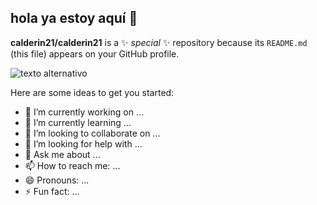 ## hola ya estoy aquí 👋


**calderin21/calderin21** is a ✨ _special_ ✨ repository because its `README.md` (this file) appears on your GitHub profile.

![texto alternativo](hhtps://lantigua21.com/programmer.png)

Here are some ideas to get you started:

- 🔭 I’m currently working on ...
- 🌱 I’m currently learning ...
- 👯 I’m looking to collaborate on ...
- 🤔 I’m looking for help with ...
- 💬 Ask me about ...
- 📫 How to reach me: ...
- 😄 Pronouns: ...
- ⚡ Fun fact: ...


